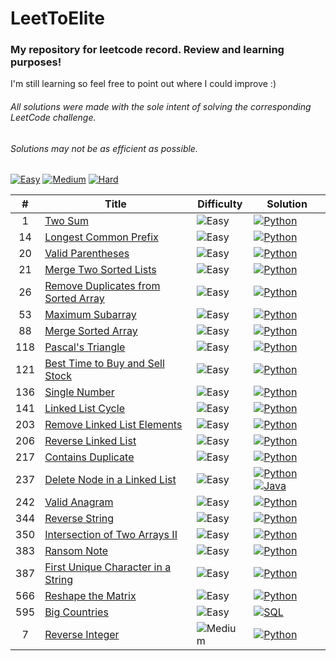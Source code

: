 # LeetToElite

### My repository for leetcode record. Review and learning purposes!   
I'm still learning so feel free to point out where I could improve :)
###### _All solutions were made with the sole intent of solving the corresponding LeetCode challenge._  
###### _Solutions may not be as efficient as possible._

[![Easy](https://img.shields.io/badge/Easy-22-5cb85c.svg?style=flat)](https://github.com/tchLin/LeetToElite/tree/main/solutions/Easy)
[![Medium](https://img.shields.io/badge/Medium-1-f0ad4e.svg?style=flat)](https://github.com/tchLin/LeetToElite/tree/main/solutions/Medium)
[![Hard](https://img.shields.io/badge/Hard-0-d9534f.svg?style=flat)](https://github.com/tchLin/LeetToElite/tree/main/solutions/Hard)



| #    | Title                                                                                                                           | Difficulty                                                             |  Solution                                                                      |
| :----: | ------------------------------------------------------------------------------------------------------------------------------- | -------------------------------------------------------------------- |  ----------------------------------------------------------------------------- |
| 1   | [Two Sum](https://leetcode.com/problems/two-sum/)                                                                               | ![Easy](https://img.shields.io/badge/Easy-5cb85c.svg?style=flat) | [![Python](https://img.shields.io/badge/Python-%20-blue)](https://github.com/tchLin/LeetToElite/blob/main/solutions/Easy/two_sum.py)          |
| 14    | [Longest Common Prefix](https://leetcode.com/problems/longest-common-prefix/)                                                                               | ![Easy](https://img.shields.io/badge/Easy-5cb85c.svg?style=flat) |  [![Python](https://img.shields.io/badge/Python-%20-blue)](https://github.com/tchLin/LeetToElite/blob/main/solutions/Easy/longest_common_prefix.py)          |
| 20    | [Valid Parentheses](https://leetcode.com/problems/valid-parentheses/)                                                                               | ![Easy](https://img.shields.io/badge/Easy-5cb85c.svg?style=flat) |  [![Python](https://img.shields.io/badge/Python-%20-blue)](https://github.com/tchLin/LeetToElite/blob/main/solutions/Easy/valid_parentheses.py)          |
| 21   | [Merge Two Sorted Lists](https://leetcode.com/problems/merge-two-sorted-lists/)                                                                               | ![Easy](https://img.shields.io/badge/Easy-5cb85c.svg?style=flat) |  [![Python](https://img.shields.io/badge/Python-%20-blue)](https://github.com/tchLin/LeetToElite/blob/main/solutions/Easy/merge_two_sorted_lists.py)          |
| 26    | [Remove Duplicates from Sorted Array](https://leetcode.com/problems/remove-duplicates-from-sorted-array/)                                                                              | ![Easy](https://img.shields.io/badge/Easy-5cb85c.svg?style=flat)   |  [![Python](https://img.shields.io/badge/Python-%20-blue)](https://github.com/tchLin/LeetToElite/blob/main/solutions/Easy/remove_duplicates_from_sorted_array.py)          |
| 53    | [Maximum Subarray](https://leetcode.com/problems/maximum-subarray/)                                                                                | ![Easy](https://img.shields.io/badge/Easy-5cb85c.svg?style=flat)    |  [![Python](https://img.shields.io/badge/Python-%20-blue)](https://github.com/tchLin/LeetToElite/blob/main/solutions/Easy/max_subarray.py)          |
| 88    | [Merge Sorted Array](https://leetcode.com/problems/merge-sorted-array/)                                                                                | ![Easy](https://img.shields.io/badge/Easy-5cb85c.svg?style=flat)    |  [![Python](https://img.shields.io/badge/Python-%20-blue)](https://github.com/tchLin/LeetToElite/blob/main/solutions/Easy/merge_sorted_array.py)          |
| 118    | [Pascal's Triangle](https://leetcode.com/problems/pascals-triangle/)                                                                                | ![Easy](https://img.shields.io/badge/Easy-5cb85c.svg?style=flat)    |  [![Python](https://img.shields.io/badge/Python-%20-blue)](https://github.com/tchLin/LeetToElite/blob/main/solutions/Easy/pascals_triangle.py)          |
| 121    | [Best Time to Buy and Sell Stock](https://leetcode.com/problems/best-time-to-buy-and-sell-stock/)                                                                                | ![Easy](https://img.shields.io/badge/Easy-5cb85c.svg?style=flat)    |  [![Python](https://img.shields.io/badge/Python-%20-blue)](https://github.com/tchLin/LeetToElite/blob/main/solutions/Easy/best_time_to_buy_and_sell_stock.py)          |
| 136   | [Single Number](https://leetcode.com/problems/single-number/)                                                                                | ![Easy](https://img.shields.io/badge/Easy-5cb85c.svg?style=flat)    |  [![Python](https://img.shields.io/badge/Python-%20-blue)](https://github.com/tchLin/LeetToElite/blob/main/solutions/Easy/singel_number.py)          |
| 141   | [Linked List Cycle](https://leetcode.com/problems/linked-list-cycle/)                                                                                | ![Easy](https://img.shields.io/badge/Easy-5cb85c.svg?style=flat)    |  [![Python](https://img.shields.io/badge/Python-%20-blue)](https://github.com/tchLin/LeetToElite/blob/main/solutions/Easy/linked_list_cycle.py)          |
| 203   | [Remove Linked List Elements](https://leetcode.com/problems/remove-linked-list-elements/)                                                                                | ![Easy](https://img.shields.io/badge/Easy-5cb85c.svg?style=flat)    |  [![Python](https://img.shields.io/badge/Python-%20-blue)](https://github.com/tchLin/LeetToElite/blob/main/solutions/Easy/remove_linked_list_elements.py)          |
| 206   | [Reverse Linked List](https://leetcode.com/problems/reverse-linked-list/)                                                                                | ![Easy](https://img.shields.io/badge/Easy-5cb85c.svg?style=flat)    |  [![Python](https://img.shields.io/badge/Python-%20-blue)](https://github.com/tchLin/LeetToElite/blob/main/solutions/Easy/reverse_linked_list.py)          |
| 217    | [Contains Duplicate](https://leetcode.com/problems/contains-duplicate/)                                                                               | ![Easy](https://img.shields.io/badge/Easy-5cb85c.svg?style=flat)     |   [![Python](https://img.shields.io/badge/Python-%20-blue)](https://github.com/tchLin/LeetToElite/blob/main/solutions/Easy/contains_duplicate.py)           |
| 237    | [Delete Node in a Linked List](https://leetcode.com/problems/delete-node-in-a-linked-list/)                                                                               | ![Easy](https://img.shields.io/badge/Easy-5cb85c.svg?style=flat)     |  [![Python](https://img.shields.io/badge/Python-%20-blue)](https://github.com/tchLin/LeetToElite/blob/main/solutions/Easy/delete_node_in_a_linked_list.py)  [![Java](https://img.shields.io/badge/Java-%20-orange)](https://github.com/tchLin/LeetToElite/blob/main/solutions/Easy/delete_node_in_a_linked_list.java)       |
| 242    | [Valid Anagram](https://leetcode.com/problems/valid-anagram/)                                                                               | ![Easy](https://img.shields.io/badge/Easy-5cb85c.svg?style=flat)    |  [![Python](https://img.shields.io/badge/Python-%20-blue)](https://github.com/tchLin/LeetToElite/blob/main/solutions/Easy/valid_anagram.py)          |
| 344    | [Reverse String](https://leetcode.com/problems/reverse-string/)                                                                               | ![Easy](https://img.shields.io/badge/Easy-5cb85c.svg?style=flat)    |  [![Python](https://img.shields.io/badge/Python-%20-blue)](https://github.com/tchLin/LeetToElite/blob/main/solutions/Easy/intersection_of_two_arrays_II.py)          |
| 350    | [Intersection of Two Arrays II](https://leetcode.com/problems/intersection-of-two-arrays-ii/)                                                                               | ![Easy](https://img.shields.io/badge/Easy-5cb85c.svg?style=flat)    |  [![Python](https://img.shields.io/badge/Python-%20-blue)](https://github.com/tchLin/LeetToElite/blob/main/solutions/Easy/reverse%20string)          |
| 383    | [Ransom Note](https://leetcode.com/problems/ransom-note/)                                                                               | ![Easy](https://img.shields.io/badge/Easy-5cb85c.svg?style=flat)    |  [![Python](https://img.shields.io/badge/Python-%20-blue)](https://github.com/tchLin/LeetToElite/blob/main/solutions/Easy/ransom_note.py)          |
| 387    | [First Unique Character in a String](https://leetcode.com/problems/first-unique-character-in-a-string/)                                                                               | ![Easy](https://img.shields.io/badge/Easy-5cb85c.svg?style=flat)   |  [![Python](https://img.shields.io/badge/Python-%20-blue)](https://github.com/tchLin/LeetToElite/blob/main/solutions/Easy/first_unique_character_in_a_string.py)          |
| 566    | [Reshape the Matrix](https://leetcode.com/problems/reshape-the-matrix/)                                                                               | ![Easy](https://img.shields.io/badge/Easy-5cb85c.svg?style=flat)   |  [![Python](https://img.shields.io/badge/Python-%20-blue)](https://github.com/tchLin/LeetToElite/blob/main/solutions/Easy/reshape_the_matrix.py)          |
| 595    | [Big Countries](https://leetcode.com/problems/big-countries/)                                                                               | ![Easy](https://img.shields.io/badge/Easy-5cb85c.svg?style=flat)   |  [![SQL](https://img.shields.io/badge/SQL-%20-yellow)](https://github.com/tchLin/LeetToElite/blob/main/solutions/Easy/big_countries.sql)          |
| 7    | [Reverse Integer](https://leetcode.com/problems/reverse-integer/)                                                                               | ![Medium](https://img.shields.io/badge/Medium-f0ad4e.svg?style=flat)   |  [![Python](https://img.shields.io/badge/Python-%20-blue)](https://github.com/tchLin/LeetToElite/blob/main/solutions/Medium/reverse_integer.py)          |
